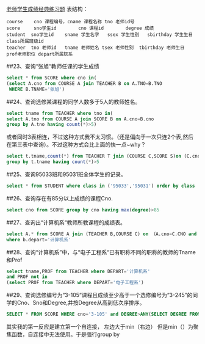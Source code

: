 [老师学生成绩经典练习题](http://blog.csdn.net/qaz13177_58_/article/details/5575711/)
表结构：

```
course    cno 课程编号，cname 课程名称 tno 老师id号
score     sno学生id        cno 课程id        degree 成绩
student  sno学生id    sname 学生名字   ssex 学生性别   sbirthday 学生生日 class所属班级id
teacher  tno 老师id   tname 老师姓名 tsex 老师性别  tbirthday 老师生日   prof老师职位 depart所属院系
```


##23、查询“张旭“教师任课的学生成绩
```sql
select * from SCORE where cno in(
(select A.cno from COURSE A join TEACHER B on A.TNO=B.TNO 
 WHERE B.TNAME='张旭')
```
##24、查询选修某课程的同学人数多于5人的教师姓名。
```sql
select tname from TEACHER where tno in(
select A.tno from COURSE A join SCORE B on A.cno=B.cno 
group by A.tno having count(*)>5)
```
或者同时3表相连，不过这种方式我不太习惯。（还是偏向于一次只连2个表,然后在第三表中查询）。不过这种方式会比上面的快一点~why？
```sql
select t.tname,count(*) from TEACHER T join (COURSE C,SCORE S)on (C.cno=S.cno and C.TNO=T.tno)
group by t.tname having count(*)>5
```

##25、查询95033班和95031班全体学生的记录。
```sql
select * from STUDENT where class in ('95033','95031') order by class
```

##26、查询存在有85分以上成绩的课程Cno.
```sql
select cno from SCORE group by cno having max(degree)>85
```

##27、查询出“计算机系“教师所教课程的成绩表。
```sql
select A.* from SCORE A join (TEACHER B,COURSE C) on （A.cno=C.CNO and C.tno=b.tno）
where b.depart='计算机系'
```
##28、查询“计算机系”中，与“电子工程系“已有职称不同的职称的教师的Tname和Prof
```sql
select tname,PROF from TEACHER where DEPART='计算机系'
and PROF not in 
(select PROF from TEACHER where DEPART='电子工程系')
```

##29、查询选修编号为“3-105“课程且成绩至少高于一个选修编号为“3-245”的同学的Cno、Sno和Degree,并按Degree从高到低次序排序。
```sql
SELECT * FROM SCORE WHERE cno='3-105' and DEGREE>ANY(SELECT DEGREE FROM SCORE WHERE CNO='3-245') ORDER BY DEGREE DESC
```
其实我的第一反应是建立第一个自连接， 左边大于min（右边） 但是min（）为聚焦函数，自连接中无法使用。于是强行group by
